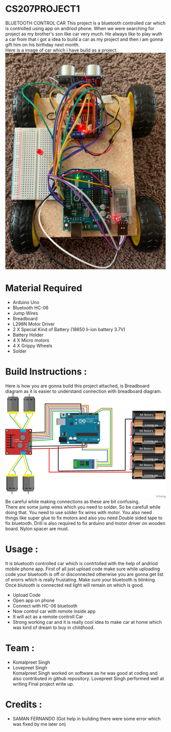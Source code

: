 # CS207PROJECT1
BLUETOOTH CONTROL CAR
This project is a bluetooth controlled car which is controlled using app on andriod phone. When we were searching for project as my brother's son like car very much. He always like to play wuth a car from that i got a idea to build a car as my project and then i am 
gonna gift him on his birthday next month. <br/>
Here is a image of car which i have build as a project. 
![](Capture.png)<br/>

# Material Required
- Arduino Uno<br/>
- Bluetooth HC-06<br/>
- Jump Wires<br/>
- Breadboard<br/>
- L298N Motor Driver<br/>
- 2 X Special Kind of Battery (18650 li-ion battery 3.7V)<br/>
- Battery Holder<br/>
- 4 X Micro motors <br/>
- 4 X Grippy Wheels<br/>
- Solder
# Build Instructions :
Here is how you are gonna build this project attached, is Breadboard diagram as it is easier to understand connection with breadboard diagram.<br/>
![](Circuit.png)<br/>
Be careful while making connections as these are bit confusing. <br/>
There are some jump wires which you need to solder. So be carefull while doing that. You need to use solder fix wires with motor. You also need things like super glue to fix motors and also you need Double sided tape to fix bluetooth. Drill is also required to fix arduino and motor driver on wooden board. Nylon spacer are must. 

# Usage :<br>
It is bluetooth controlled car which is contrtolled with the help of andriod mobile phone app. First of all just upload code make sure while uploading code your bluetooth is off or disconnected otherwise you are gonna get list of erorrs which is really frustating. Make sure your bluetooth is blinking. Once blutooth is connected red light will remain on which is good. 
- Upload Code
- Open app on phone
- Connect with HC-06 bluetooth
- Now control car with remote inside app
- It will act as a remote controll Car
- Strong working car and it is really cool idea to make car at home which was kind of dream to buy in childhood.

# Team :
- Komalpreet Singh
- Lovepreet Singh<br/>
Komalpreet Singh worked on software as he was good at coding and also contributed in github repository. Lovepreet Singh performed well at writing Final project write up.

# Credits : 
- SAMAN FERNANDO (Got help in building there were some error which was fixed by me later on)
